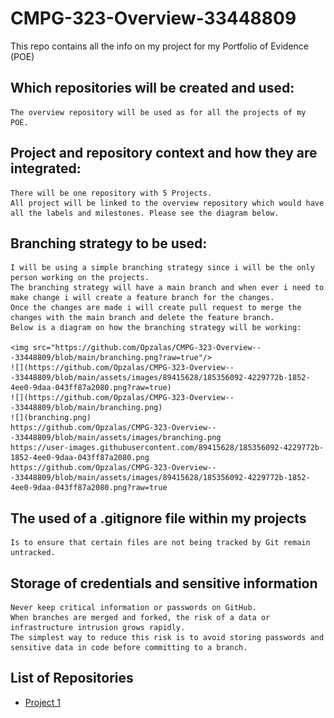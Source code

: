 # CMPG-323-Overview-33448809
This repo contains all the info on my project for my Portfolio of Evidence (POE)

## Which repositories will be created and used:

	The overview repository will be used as for all the projects of my POE.
	
## Project and repository context and how they are integrated:

	There will be one repository with 5 Projects.
	All project will be linked to the overview repository which would have all the labels and milestones. Please see the diagram below.

## Branching strategy to be used:
	
	I will be using a simple branching strategy since i will be the only person working on the projects.
	The branching strategy will have a main branch and when ever i need to make change i will create a feature branch for the changes.
	Once the changes are made i will create pull request to merge the changes with the main branch and delete the feature branch.
	Below is a diagram on how the branching strategy will be working:
	
	<img src="https://github.com/Opzalas/CMPG-323-Overview---33448809/blob/main/branching.png?raw=true"/>
	![](https://github.com/Opzalas/CMPG-323-Overview---33448809/blob/main/assets/images/89415628/185356092-4229772b-1852-4ee0-9daa-043ff87a2080.png?raw=true)
	![](https://github.com/Opzalas/CMPG-323-Overview---33448809/blob/main/branching.png)
	![](branching.png)
	https://github.com/Opzalas/CMPG-323-Overview---33448809/blob/main/assets/images/branching.png
	https://user-images.githubusercontent.com/89415628/185356092-4229772b-1852-4ee0-9daa-043ff87a2080.png
	https://github.com/Opzalas/CMPG-323-Overview---33448809/blob/main/assets/images/89415628/185356092-4229772b-1852-4ee0-9daa-043ff87a2080.png?raw=true
	


## The used of a .gitignore file within my projects

	Is to ensure that certain files are not being tracked by Git remain untracked.

## Storage of credentials and sensitive information

	Never keep critical information or passwords on GitHub.
	When branches are merged and forked, the risk of a data or infrastructure intrusion grows rapidly. 
	The simplest way to reduce this risk is to avoid storing passwords and sensitive data in code before committing to a branch.
	
## List of Repositories
- <a href="https://github.com/Opzalas/CMPG-323-Overview---33448809" target="_blank">Project 1</a>
